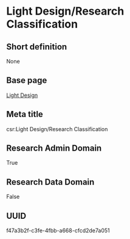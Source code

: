 # Light Design/Research Classification
## Short definition
None
## Base page
[Light Design](https://github.com/EuroCRIS/CASRAI-Dictionairies/blob/main/Objects/Light%20Design.md)
## Meta title
csr:Light Design/Research Classification
## Research Admin Domain
True
## Research Data Domain
False
## UUID
f47a3b2f-c3fe-4fbb-a668-cfcd2de7a051
